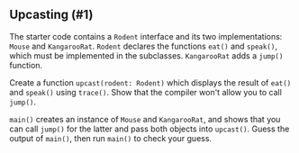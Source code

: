 ## Upcasting (#1)

The starter code contains a `Rodent` interface and its two implementations:
`Mouse` and `KangarooRat`. `Rodent` declares the functions `eat()` and
`speak()`, which must be implemented in the subclasses. `KangarooRat` adds a
`jump()` function.

Create a function `upcast(rodent: Rodent)` which displays the result of `eat()`
and `speak()` using `trace()`. Show that the compiler won't allow you to call
`jump()`.

`main()` creates an instance of `Mouse` and `KangarooRat`, and shows that you
can call `jump()` for the latter and pass both objects into `upcast()`. Guess
the output of `main()`, then run `main()` to check your guess.